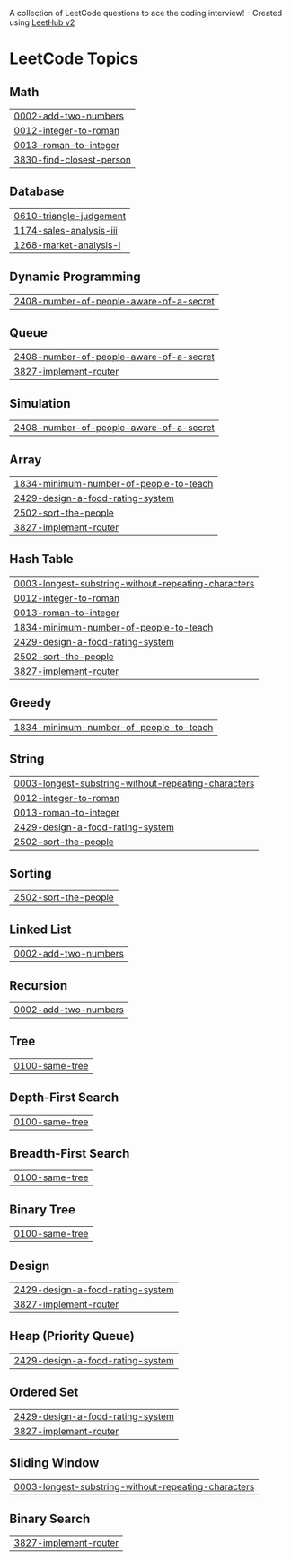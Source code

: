 A collection of LeetCode questions to ace the coding interview! - Created using [LeetHub v2](https://github.com/arunbhardwaj/LeetHub-2.0)
<!---LeetCode Topics Start-->
# LeetCode Topics
## Math
|  |
| ------- |
| [0002-add-two-numbers](https://github.com/manikantaraju12/Leetcode/tree/master/0002-add-two-numbers) |
| [0012-integer-to-roman](https://github.com/manikantaraju12/Leetcode/tree/master/0012-integer-to-roman) |
| [0013-roman-to-integer](https://github.com/manikantaraju12/Leetcode/tree/master/0013-roman-to-integer) |
| [3830-find-closest-person](https://github.com/manikantaraju12/Leetcode/tree/master/3830-find-closest-person) |
## Database
|  |
| ------- |
| [0610-triangle-judgement](https://github.com/manikantaraju12/Leetcode/tree/master/0610-triangle-judgement) |
| [1174-sales-analysis-iii](https://github.com/manikantaraju12/Leetcode/tree/master/1174-sales-analysis-iii) |
| [1268-market-analysis-i](https://github.com/manikantaraju12/Leetcode/tree/master/1268-market-analysis-i) |
## Dynamic Programming
|  |
| ------- |
| [2408-number-of-people-aware-of-a-secret](https://github.com/manikantaraju12/Leetcode/tree/master/2408-number-of-people-aware-of-a-secret) |
## Queue
|  |
| ------- |
| [2408-number-of-people-aware-of-a-secret](https://github.com/manikantaraju12/Leetcode/tree/master/2408-number-of-people-aware-of-a-secret) |
| [3827-implement-router](https://github.com/manikantaraju12/Leetcode/tree/master/3827-implement-router) |
## Simulation
|  |
| ------- |
| [2408-number-of-people-aware-of-a-secret](https://github.com/manikantaraju12/Leetcode/tree/master/2408-number-of-people-aware-of-a-secret) |
## Array
|  |
| ------- |
| [1834-minimum-number-of-people-to-teach](https://github.com/manikantaraju12/Leetcode/tree/master/1834-minimum-number-of-people-to-teach) |
| [2429-design-a-food-rating-system](https://github.com/manikantaraju12/Leetcode/tree/master/2429-design-a-food-rating-system) |
| [2502-sort-the-people](https://github.com/manikantaraju12/Leetcode/tree/master/2502-sort-the-people) |
| [3827-implement-router](https://github.com/manikantaraju12/Leetcode/tree/master/3827-implement-router) |
## Hash Table
|  |
| ------- |
| [0003-longest-substring-without-repeating-characters](https://github.com/manikantaraju12/Leetcode/tree/master/0003-longest-substring-without-repeating-characters) |
| [0012-integer-to-roman](https://github.com/manikantaraju12/Leetcode/tree/master/0012-integer-to-roman) |
| [0013-roman-to-integer](https://github.com/manikantaraju12/Leetcode/tree/master/0013-roman-to-integer) |
| [1834-minimum-number-of-people-to-teach](https://github.com/manikantaraju12/Leetcode/tree/master/1834-minimum-number-of-people-to-teach) |
| [2429-design-a-food-rating-system](https://github.com/manikantaraju12/Leetcode/tree/master/2429-design-a-food-rating-system) |
| [2502-sort-the-people](https://github.com/manikantaraju12/Leetcode/tree/master/2502-sort-the-people) |
| [3827-implement-router](https://github.com/manikantaraju12/Leetcode/tree/master/3827-implement-router) |
## Greedy
|  |
| ------- |
| [1834-minimum-number-of-people-to-teach](https://github.com/manikantaraju12/Leetcode/tree/master/1834-minimum-number-of-people-to-teach) |
## String
|  |
| ------- |
| [0003-longest-substring-without-repeating-characters](https://github.com/manikantaraju12/Leetcode/tree/master/0003-longest-substring-without-repeating-characters) |
| [0012-integer-to-roman](https://github.com/manikantaraju12/Leetcode/tree/master/0012-integer-to-roman) |
| [0013-roman-to-integer](https://github.com/manikantaraju12/Leetcode/tree/master/0013-roman-to-integer) |
| [2429-design-a-food-rating-system](https://github.com/manikantaraju12/Leetcode/tree/master/2429-design-a-food-rating-system) |
| [2502-sort-the-people](https://github.com/manikantaraju12/Leetcode/tree/master/2502-sort-the-people) |
## Sorting
|  |
| ------- |
| [2502-sort-the-people](https://github.com/manikantaraju12/Leetcode/tree/master/2502-sort-the-people) |
## Linked List
|  |
| ------- |
| [0002-add-two-numbers](https://github.com/manikantaraju12/Leetcode/tree/master/0002-add-two-numbers) |
## Recursion
|  |
| ------- |
| [0002-add-two-numbers](https://github.com/manikantaraju12/Leetcode/tree/master/0002-add-two-numbers) |
## Tree
|  |
| ------- |
| [0100-same-tree](https://github.com/manikantaraju12/Leetcode/tree/master/0100-same-tree) |
## Depth-First Search
|  |
| ------- |
| [0100-same-tree](https://github.com/manikantaraju12/Leetcode/tree/master/0100-same-tree) |
## Breadth-First Search
|  |
| ------- |
| [0100-same-tree](https://github.com/manikantaraju12/Leetcode/tree/master/0100-same-tree) |
## Binary Tree
|  |
| ------- |
| [0100-same-tree](https://github.com/manikantaraju12/Leetcode/tree/master/0100-same-tree) |
## Design
|  |
| ------- |
| [2429-design-a-food-rating-system](https://github.com/manikantaraju12/Leetcode/tree/master/2429-design-a-food-rating-system) |
| [3827-implement-router](https://github.com/manikantaraju12/Leetcode/tree/master/3827-implement-router) |
## Heap (Priority Queue)
|  |
| ------- |
| [2429-design-a-food-rating-system](https://github.com/manikantaraju12/Leetcode/tree/master/2429-design-a-food-rating-system) |
## Ordered Set
|  |
| ------- |
| [2429-design-a-food-rating-system](https://github.com/manikantaraju12/Leetcode/tree/master/2429-design-a-food-rating-system) |
| [3827-implement-router](https://github.com/manikantaraju12/Leetcode/tree/master/3827-implement-router) |
## Sliding Window
|  |
| ------- |
| [0003-longest-substring-without-repeating-characters](https://github.com/manikantaraju12/Leetcode/tree/master/0003-longest-substring-without-repeating-characters) |
## Binary Search
|  |
| ------- |
| [3827-implement-router](https://github.com/manikantaraju12/Leetcode/tree/master/3827-implement-router) |
<!---LeetCode Topics End-->